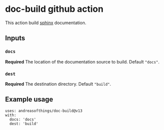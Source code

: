 # doc-build github action

This action build [sphinx](https://www.sphinx-doc.org/) documentation.

## Inputs

### `docs`

**Required** The location of the documentation source to build. Default `"docs"`.

### `dest`

**Required** The destination directory. Default `"build"`.

## Example usage

```
uses: andreasofthings/doc-build@v13
with:
  docs: 'docs'
  dest: 'build'
```
